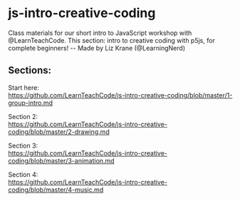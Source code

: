 # js-intro-creative-coding
Class materials for our short intro to JavaScript workshop with @LearnTeachCode. This section: intro to creative coding with p5js, for complete beginners! -- Made by Liz Krane (@LearningNerd)


## Sections:

Start here:  
https://github.com/LearnTeachCode/js-intro-creative-coding/blob/master/1-group-intro.md

Section 2:  
https://github.com/LearnTeachCode/js-intro-creative-coding/blob/master/2-drawing.md

Section 3:  
https://github.com/LearnTeachCode/js-intro-creative-coding/blob/master/3-animation.md

Section 4:  
https://github.com/LearnTeachCode/js-intro-creative-coding/blob/master/4-music.md

